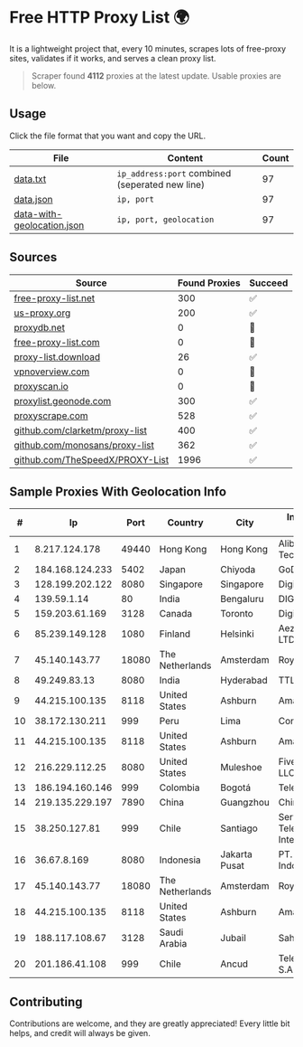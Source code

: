 
# Free HTTP Proxy List 🌍

It is a lightweight project that, every 10 minutes, scrapes lots of free-proxy sites, validates if it works, and serves a clean proxy list.


> Scraper found **4112** proxies at the latest update. Usable proxies are below.

## Usage

Click the file format that you want and copy the URL.


|File|Content|Count|
|----|-------|-----|
|[data.txt](https://raw.githubusercontent.com/themiralay/Proxy-List-World/master/data.txt)|`ip_address:port` combined (seperated new line)|97|
|[data.json](https://raw.githubusercontent.com/themiralay/Proxy-List-World/master/data.json)|`ip, port`|97|
|[data-with-geolocation.json](https://raw.githubusercontent.com/themiralay/Proxy-List-World/master/data-with-geolocation.json)|`ip, port, geolocation`|97|

## Sources

|Source|Found Proxies|Succeed|
|------|-------------|-------|
|[free-proxy-list.net](https://free-proxy-list.net)|300|✅|
|[us-proxy.org](https://www.us-proxy.org)|200|✅|
|[proxydb.net](http://proxydb.net)|0|🚫|
|[free-proxy-list.com](https://free-proxy-list.com/?page=&port=&type%5B%5D=http&type%5B%5D=https&up_time=0&search=Search)|0|🚫|
|[proxy-list.download](https://www.proxy-list.download/HTTP)|26|✅|
|[vpnoverview.com](https://vpnoverview.com/privacy/anonymous-browsing/free-proxy-servers)|0|🚫|
|[proxyscan.io](https://www.proxyscan.io)|0|🚫|
|[proxylist.geonode.com](https://proxylist.geonode.com/api/proxy-list?limit=300&page=1&sort_by=lastChecked&sort_type=desc&protocols=http,https)|300|✅|
|[proxyscrape.com](https://api.proxyscrape.com/v2/?request=displayproxies&protocol=http&timeout=10000&country=all&ssl=all&anonymity=all)|528|✅|
|[github.com/clarketm/proxy-list](https://raw.githubusercontent.com/clarketm/proxy-list/master/proxy-list-raw.txt)|400|✅|
|[github.com/monosans/proxy-list](https://raw.githubusercontent.com/monosans/proxy-list/main/proxies/http.txt)|362|✅|
|[github.com/TheSpeedX/PROXY-List](https://raw.githubusercontent.com/TheSpeedX/PROXY-List/master/http.txt)|1996|✅|


## Sample Proxies With Geolocation Info

|#|Ip|Port|Country|City|Internet Service Provider|
|-|--|----|-------|----|-------------------------|
|1|8.217.124.178|49440|Hong Kong|Hong Kong|Alibaba (US) Technology Co., Ltd.|
|2|184.168.124.233|5402|Japan|Chiyoda|GoDaddy.com, LLC|
|3|128.199.202.122|8080|Singapore|Singapore|DigitalOcean, LLC|
|4|139.59.1.14|80|India|Bengaluru|DIGITALOCEAN|
|5|159.203.61.169|3128|Canada|Toronto|DigitalOcean, LLC|
|6|85.239.149.128|1080|Finland|Helsinki|Aeza International LTD|
|7|45.140.143.77|18080|The Netherlands|Amsterdam|RoyaleHosting BV|
|8|49.249.83.13|8080|India|Hyderabad|TTL GSM|
|9|44.215.100.135|8118|United States|Ashburn|Amazon.com|
|10|38.172.130.211|999|Peru|Lima|Conex TV E.I.R.L.|
|11|44.215.100.135|8118|United States|Ashburn|Amazon.com|
|12|216.229.112.25|8080|United States|Muleshoe|Five Area Systems, LLC|
|13|186.194.160.146|999|Colombia|Bogotá|Telenet Digital S.A.S|
|14|219.135.229.197|7890|China|Guangzhou|Chinanet|
|15|38.250.127.81|999|Chile|Santiago|Servicios De Telecomunicaciones Intercable Ltda.|
|16|36.67.8.169|8080|Indonesia|Jakarta Pusat|PT. Telekomunikasi Indonesia|
|17|45.140.143.77|18080|The Netherlands|Amsterdam|RoyaleHosting BV|
|18|44.215.100.135|8118|United States|Ashburn|Amazon.com|
|19|188.117.108.67|3128|Saudi Arabia|Jubail|Sahara Net IP Class|
|20|201.186.41.108|999|Chile|Ancud|Telefonica del Sur S.A.|



## Contributing

Contributions are welcome, and they are greatly appreciated! Every
little bit helps, and credit will always be given.

